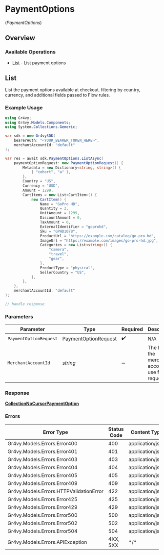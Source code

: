 # PaymentOptions
(*PaymentOptions*)

## Overview

### Available Operations

* [List](#list) - List payment options

## List

List the payment options available at checkout. filtering by country, currency, and additional fields passed to Flow rules.

### Example Usage

```csharp
using Gr4vy;
using Gr4vy.Models.Components;
using System.Collections.Generic;

var sdk = new Gr4vySDK(
    bearerAuth: "<YOUR_BEARER_TOKEN_HERE>",
    merchantAccountId: "default"
);

var res = await sdk.PaymentOptions.ListAsync(
    paymentOptionRequest: new PaymentOptionRequest() {
        Metadata = new Dictionary<string, string>() {
            { "cohort", "a" },
        },
        Country = "US",
        Currency = "USD",
        Amount = 1299,
        CartItems = new List<CartItem>() {
            new CartItem() {
                Name = "GoPro HD",
                Quantity = 2,
                UnitAmount = 1299,
                DiscountAmount = 0,
                TaxAmount = 0,
                ExternalIdentifier = "goprohd",
                Sku = "GPHD1078",
                ProductUrl = "https://example.com/catalog/go-pro-hd",
                ImageUrl = "https://example.com/images/go-pro-hd.jpg",
                Categories = new List<string>() {
                    "camera",
                    "travel",
                    "gear",
                },
                ProductType = "physical",
                SellerCountry = "US",
            },
        },
    },
    merchantAccountId: "default"
);

// handle response
```

### Parameters

| Parameter                                                               | Type                                                                    | Required                                                                | Description                                                             | Example                                                                 |
| ----------------------------------------------------------------------- | ----------------------------------------------------------------------- | ----------------------------------------------------------------------- | ----------------------------------------------------------------------- | ----------------------------------------------------------------------- |
| `PaymentOptionRequest`                                                  | [PaymentOptionRequest](../../Models/Components/PaymentOptionRequest.md) | :heavy_check_mark:                                                      | N/A                                                                     |                                                                         |
| `MerchantAccountId`                                                     | *string*                                                                | :heavy_minus_sign:                                                      | The ID of the merchant account to use for this request.                 | default                                                                 |

### Response

**[CollectionNoCursorPaymentOption](../../Models/Components/CollectionNoCursorPaymentOption.md)**

### Errors

| Error Type                              | Status Code                             | Content Type                            |
| --------------------------------------- | --------------------------------------- | --------------------------------------- |
| Gr4vy.Models.Errors.Error400            | 400                                     | application/json                        |
| Gr4vy.Models.Errors.Error401            | 401                                     | application/json                        |
| Gr4vy.Models.Errors.Error403            | 403                                     | application/json                        |
| Gr4vy.Models.Errors.Error404            | 404                                     | application/json                        |
| Gr4vy.Models.Errors.Error405            | 405                                     | application/json                        |
| Gr4vy.Models.Errors.Error409            | 409                                     | application/json                        |
| Gr4vy.Models.Errors.HTTPValidationError | 422                                     | application/json                        |
| Gr4vy.Models.Errors.Error425            | 425                                     | application/json                        |
| Gr4vy.Models.Errors.Error429            | 429                                     | application/json                        |
| Gr4vy.Models.Errors.Error500            | 500                                     | application/json                        |
| Gr4vy.Models.Errors.Error502            | 502                                     | application/json                        |
| Gr4vy.Models.Errors.Error504            | 504                                     | application/json                        |
| Gr4vy.Models.Errors.APIException        | 4XX, 5XX                                | \*/\*                                   |
